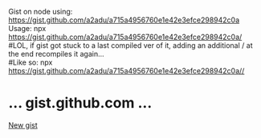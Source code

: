 Gist on node using: https://gist.github.com/a2adu/a715a4956760e1e42e3efce298942c0a <br/>
Usage: npx https://gist.github.com/a2adu/a715a4956760e1e42e3efce298942c0a/ <br/>
#LOL, if gist got stuck to a last compiled ver of it, adding an additional / at the end recompiles it again... <br/>
#Like so: npx https://gist.github.com/a2adu/a715a4956760e1e42e3efce298942c0a// <br/>
<h1>
  ... gist.github.com ...
</h1>
<details-menu class="dropdown-menu dropdown-menu-sw" role="menu">
 
<a role="menuitem" class="dropdown-item" href="https://gist.github.com/" data-ga-click="Header, create new gist">
  New gist
</a>
 
  </details-menu> 
</div>

